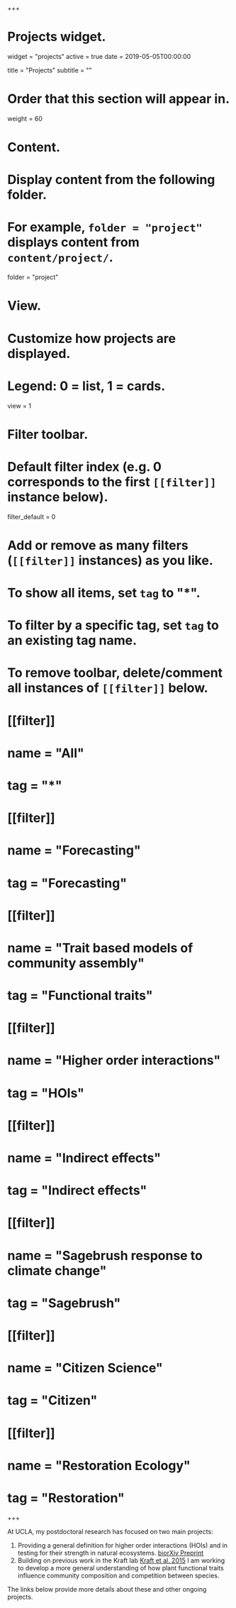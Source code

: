 +++
# Projects widget.
widget = "projects"
active = true
date = 2019-05-05T00:00:00

title = "Projects"
subtitle = ""

# Order that this section will appear in.
weight = 60

# Content.
# Display content from the following folder.
# For example, `folder = "project"` displays content from `content/project/`.
folder = "project"

# View.
# Customize how projects are displayed.
# Legend: 0 = list, 1 = cards.
view = 1

# Filter toolbar.

# Default filter index (e.g. 0 corresponds to the first `[[filter]]` instance below).
filter_default = 0

# Add or remove as many filters (`[[filter]]` instances) as you like.
# To show all items, set `tag` to "*".
# To filter by a specific tag, set `tag` to an existing tag name.
# To remove toolbar, delete/comment all instances of `[[filter]]` below.
# [[filter]]
#   name = "All"
#   tag = "*"
# 
# [[filter]]
#   name = "Forecasting"
#   tag = "Forecasting"
# 
# [[filter]]
#   name = "Trait based models of community assembly"
#   tag = "Functional traits"
#  
# [[filter]]
#   name = "Higher order interactions"
#   tag = "HOIs"
# 
# [[filter]]
#   name = "Indirect effects"
#   tag = "Indirect effects"
#   
# [[filter]]
#   name = "Sagebrush response to climate change"
#   tag = "Sagebrush"
#   
# [[filter]]
#   name = "Citizen Science"
#   tag = "Citizen"
#   
# [[filter]]
#   name = "Restoration Ecology"
#   tag = "Restoration"

+++

At UCLA, my postdoctoral research has focused on two main projects:

1. Providing a general definition for higher order interactions (HOIs) and in testing for their strength in natural ecosystems. [biorXiv Preprint](https://www.biorxiv.org/content/10.1101/857920v1)
2. Building on previous work in the Kraft lab [Kraft et al. 2015](https://www.pnas.org/content/112/3/797.short) I am working to develop a more general understanding of how plant functional traits influence community composition and competition between species. 

The links below provide more details about these and other ongoing projects. 

